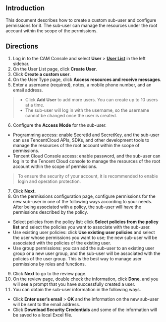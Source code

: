 ## Introduction
This document describes how to create a custom sub-user and configure permissions for it. The sub-user can manage the resources under the root account within the scope of the permissions.
## Directions
1. Log in to the CAM Console and select **User** > **[User List](https://console.cloud.tencent.com/cam)** in the left sidebar.
2. On the User List page, click **Create User**.
3. Click **Create a custom user**.
4. On the User Type page, click **Access resources and receive messages**.
5. Enter a username (required), notes, a mobile phone number, and an email address.
 >
 > - Click **Add User** to add more users. You can create up to 10 users at a time. 
 > - The sub-user will log in with the username, so the username cannot be changed once the user is created.
6. Configure the **Access Mode** for the sub-user.
 - Programming access: enable SecretId and SecretKey, and the sub-user can use TencentCloud APIs, SDKs, and other development tools to manage the resources of the root account within the scope of permissions.
 - Tencent Cloud Console access: enable password, and the sub-user can log in to the Tencent Cloud console to manage the resources of the root account within the scope of permissions.
 > To ensure the security of your account, it is recommended to enable login and operation protection.
7. Click **Next**.
8. On the permissions configuration page, configure permissions for the new sub-user in one of the following ways according to your needs. After being associated with a policy, the sub-user will have the permissions described by the policy.
 - Select policies from the policy list: click **Select policies from the policy list** and select the policies you want to associate with the sub-user.
 - Use existing user policies: click **Use existing user policies** and select the user whose permissions you want to use; the new sub-user will be associated with the policies of the existing user.
 - Use group permissions: you can add the sub-user to an existing user group or a new user group, and the sub-user will be associated with the policies of the user group. This is the best way to manage user permissions by roles and functions.
9. Click **Next** to go to the review page.
10. On the review page, double check the information, click **Done**, and you will see a prompt that you have successfully created a user.
11. You can obtain the sub-user information in the following ways.
 - Click **Enter user’s email** > **OK** and the information on the new sub-user will be sent to the email address.
 - Click **Download Security Credentials** and some of the information will be saved to a local Excel file.

